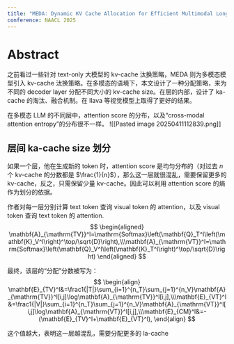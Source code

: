 ```yaml
---
title: "MEDA: Dynamic KV Cache Allocation for Efficient Multimodal Long-Context Inference"
conference: NAACL 2025
---
```

# Abstract
之前看过一些针对 text-only 大模型的 kv-cache 汰换策略，MEDA 则为多模态模型引入 kv-cache 汰换策略。在多模态的语境下，本文设计了一种分配策略，来为不同的 decoder layer 分配不同大小的 kv-cache size。在层的内部，设计了 ka-cache 的淘汰、融合机制。在 llava 等视觉模型上取得了更好的结果。

在多模态 LLM 的不同层中，attention score 的分布，以及“cross-modal attention entropy”的分布很不一样。
![[Pasted image 20250411112839.png]]

## 层间 ka-cache size 划分
如果一个层，他在生成新的 token 时，attention score 是均匀分布的（对过去 $n$ 个 kv-cache 的分数都是 $\frac{1}{n}$），那么这一层就很混乱，需要保留更多的 kv-cache，反之，只需保留少量 kv-cache。因此可以利用 attention score 的熵作为划分的依据。

作者对每一层分别计算 text token 查询 visual token 的 attention，以及 visual token 查询 text token 的 attention.
$$
\begin{aligned}
\mathbf{A}_{\mathrm{TV}}^l=\mathrm{Softmax}\left(\mathbf{Q}_T^l\left(\mathbf{K}_V^l\right)^\top/\sqrt{D}\right),\\\mathbf{A}_{\mathrm{VT}}^l=\mathrm{Softmax}\left(\mathbf{Q}_V^l\left(\mathbf{K}_T^l\right)^\top/\sqrt{D}\right)
\end{aligned}
$$

最终，该层的“分配”分数被写为：
$$
\begin{align}
\mathbf{E}_{TV}^l&=\frac1{|T|}\sum_{i=1}^{n_T}\sum_{j=1}^{n_V}\mathbf{A}_{\mathrm{TV}}^l[i,j]\log\mathbf{A}_{\mathrm{TV}}^l[i,j],\\\mathbf{E}_{VT}^l&=\frac1{|V|}\sum_{i=1}^{n_T}\sum_{j=1}^{n_V}\mathbf{A}_{\mathrm{VT}}^l[i,j]\log\mathbf{A}_{\mathrm{VT}}^l[i,j],\\\mathbf{E}_{CM}^l&=-(\mathbf{E}_{TV}^l+\mathbf{E}_{VT}^l),
\end{align}
$$

这个值越大，表明这一层越混乱，需要分配更多的 la-cache
